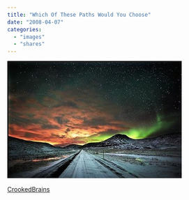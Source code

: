 ```yaml
---
title: "Which Of These Paths Would You Choose"
date: "2008-04-07"
categories: 
  - "images"
  - "shares"
---
```


![](images/4wnP83SaF7j3n8o3XYVGNGNu_400.jpg)

[CrookedBrains](http://www.crookedbrains.net/2008/04/which-of-these-paths-would-you-choose.html)
